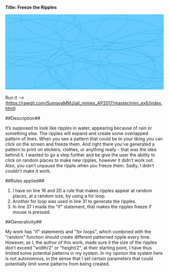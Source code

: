 **Title: Freeze the Ripples**

![ScreenShot](https://raw.githubusercontent.com/SumayaMMJ/all_miniex_AP2017/master/mini_ex6/screenshot.JPG)

Run it --> (https://rawgit.com/SumayaMMJ/all_miniex_AP2017/master/mini_ex6/index.html)

##Description## 

It’s supposed to look like ripples in water, appearing because of rain or something else. The ripples will expand and create some overlapped pattern of lines.
When you see a pattern that could be to your liking you can click on the screen and freeze them. And right there you’ve generated a pattern to print on stickers, clothes, or anything really - that was the idea behind it.
I wanted to go a step further and be give the user the ability to click on random places to make new ripples, however it didn’t work out.
Also, you can’t unpause the ripple when you freeze them. Sadly, I didn’t couldn’t make it work.

##Rules applied##

1) I have on line 16 and 20 a rule that makes ripples appear at random places, at a random size, by using a for loop.
2) Another for loop was used in line 31 to generate the ripples.
3) In line 37 I made the "if" statement, that makes the ripples freeze if mouse is pressed.

##Generativity##

My work has "if" statements and "for loops", which combined with the "random" function should create different patterned ripple every time.
However, as I, the author of this work, made sure it the size of the ripples don’t exceed "width/2" or "height/2", at their starting point, I have thus limited some potential patterns in my system.
In my opinion the system here is not autonomous, in the sense that I set certain parameters that could potentially limit some patterns from being created.
